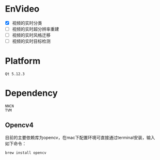 # EnVideo
- [x] 视频的实时分类
- [ ] 视频的实时超分辨率重建
- [ ] 视频的实时风格迁移
- [ ] 视频的实时目标检测
# Platform
    Qt 5.12.3
# Dependency
    NNCN
    TVM
## Opencv4
目前的主要依赖库为opencv，在mac下配置环境可直接通过terminal安装，输入如下命令：
```sh
brew install opencv
```




